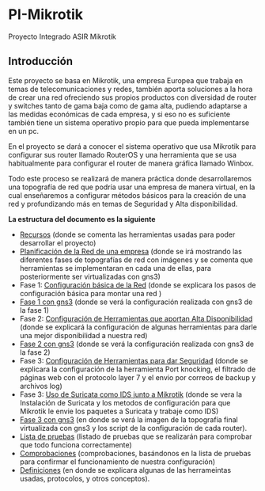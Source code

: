 # PI-Mikrotik

Proyecto Integrado ASIR Mikrotik

## Introducción
Este proyecto se basa en Mikrotik, una empresa Europea que trabaja en temas de telecomunicaciones y redes, también aporta soluciones a la hora de crear una red ofreciendo sus propios productos con diversidad de router y switches tanto de gama baja como de gama alta, pudiendo adaptarse a las medidas económicas de cada empresa, y si eso no es suficiente también tiene un sistema operativo propio para que pueda implementarse en un pc.

En el proyecto se dará a conocer el sistema operativo que usa Mikrotik para configurar sus router llamado RouterOS y una herramienta que se usa habitualmente para configurar el router de manera gráfica llamado Winbox. 

Todo este proceso se realizará de manera práctica donde desarrollaremos una topografía de red que podría usar una empresa de manera virtual, en la cual enseñaremos a configurar métodos básicos para la creación de una red y profundizando más en temas de Seguridad y Alta disponibilidad.

__La estructura del documento es la siguiente__
- [Recursos](https://github.com/FranciscoCadena/PI-Mikrotik/blob/master/Recursos.md) (donde se comenta las herramientas usadas para poder desarrollar el proyecto)
- [Planificación de la Red de una empresa](https://github.com/FranciscoCadena/PI-Mikrotik/blob/master/Planificaci%C3%B3n_de_la_Red_de_una_empresa.md) (donde se irá mostrando las diferentes fases de topografías de red con imágenes y se comenta que herramientas se implementaran en cada una de ellas, para posteriormente ser virtualizadas con  gns3)
- Fase 1: [Configuración básica de la Red](./Fase1_GNS3.md) (donde se explicara los pasos de configuración básica para montar una red )
- [Fase 1 con gns3](https://github.com/FranciscoCadena/PI-Mikrotik/blob/master/Fase1_GNS3.md) (donde se verá la configuración realizada con gns3 de la fase 1)
- Fase 2: [Configuración de Herramientas que aportan Alta Disponibilidad](./Fase2_GNS3.md) (donde se explicará la configuración de algunas herramientas para darle una mejor disponibilidad a nuestra red)
- [Fase 2 con gns3](https://github.com/FranciscoCadena/PI-Mikrotik/blob/master/Fase2_GNS3.md) (donde se verá la configuración realizada con gns3 de la fase 2)
- Fase 3: [Configuración de Herramientas para dar Seguridad](./Fase3_GNS3.md) (donde se explicara la configuración de la herramienta Port knocking, el filtrado de páginas web con el protocolo layer 7 y el envio por correos de backup y archivos log)
- Fase 3: [Uso de Suricata como IDS junto a Mikrotik](https://github.com/FranciscoCadena/PI-Mikrotik/blob/master/Suricata_Mikrotik.md) (donde se vera la Instalación de Suricata y los metodos de configuración para que Mikrotik le envie los paquetes a Suricata y trabaje como IDS)
- [Fase 3 con gns3](https://github.com/FranciscoCadena/PI-Mikrotik/blob/master/Fase3_GNS3.md) (en donde se verá la imagen de la topografía final virtualizada con gns3 y los script de la configuración de cada router).
- [Lista de pruebas](https://github.com/FranciscoCadena/PI-Mikrotik/blob/master/Lista_de_Pruebas.md) (listado de pruebas que se realizarán para comprobar que todo funciona correctamente) 
- [Comprobaciones](https://github.com/FranciscoCadena/PI-Mikrotik/blob/master/Comprobaciones.md) (comprobaciones, basándonos en la lista de pruebas para confirmar el funcionamiento de nuestra configuración)
- [Definiciones](https://github.com/FranciscoCadena/PI-Mikrotik/blob/master/Definiciones.md) (en donde se explicara algunas de las herrameintas usadas, protocolos, y otros conceptos).


